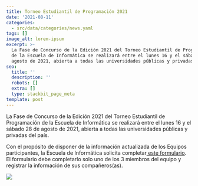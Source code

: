 ```yaml
---
title: Torneo Estudiantil de Programación 2021
date: '2021-08-11'
categories:
  - src/data/categories/news.yaml
tags: []
image_alt: lorem-ipsum
excerpt: >-
  La Fase de Concurso de la Edición 2021 del Torneo Estudiantil de Programación
  de la Escuela de Informática se realizará entre el lunes 16 y el sábado 28 de
  agosto de 2021, abierta a todas las universidades públicas y privadas del...
seo:
  title: ''
  description: ''
  robots: []
  extra: []
  type: stackbit_page_meta
template: post
---
```

La Fase de Concurso de la Edición 2021 del Torneo Estudiantil de Programación de la Escuela de Informática se realizará entre el lunes 16 y el sábado 28 de agosto de 2021, abierta a todas las universidades públicas y privadas del país.

Con el propósito de disponer de la información actualizada de los Equipos participantes, la Escuela de Informática solicita completar[ este formulario](https://forms.gle/M6wDWbb3PDd7mrw68).  El formulario debe completarlo solo uno de los 3 miembros del equipo y registrar la información de sus compañeros(as).

![](https://lh3.googleusercontent.com/iut-cvO5ftokaWxGcDpflPiAgWSlTaxN_e1da0d95IyrMIXGjKBjZlKPnUwDyB2tPeMTnPVu72-fTixJ5twA2NPARmpDYoXVX3j3CURPaBZDfEqNlDNhMsuEvbPdYASu0g=w740)
